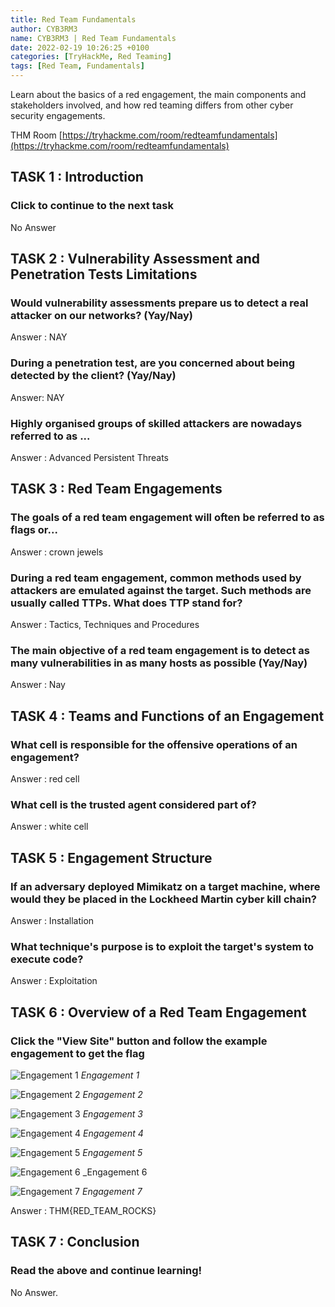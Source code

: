 ```yaml
---
title: Red Team Fundamentals 
author: CYB3RM3
name: CYB3RM3 | Red Team Fundamentals 
date: 2022-02-19 10:26:25 +0100
categories: [TryHackMe, Red Teaming]
tags: [Red Team, Fundamentals]
---
```


Learn about the basics of a red engagement, the main components and stakeholders involved, and how red teaming differs from other cyber security engagements.

THM Room [https://tryhackme.com/room/redteamfundamentals](https://tryhackme.com/room/redteamfundamentals)


## TASK 1 : Introduction
### Click to continue to the next task 
No Answer

## TASK 2 : Vulnerability Assessment and Penetration Tests Limitations  
### Would vulnerability assessments prepare us to detect a real attacker on our networks? (Yay/Nay) 
Answer : NAY

### During a penetration test, are you concerned about being detected by the client? (Yay/Nay)
Answer: NAY

### Highly organised groups of skilled attackers are nowadays referred to as ...
Answer : Advanced Persistent Threats

## TASK 3 : Red Team Engagements 
###  The goals of a red team engagement will often be referred to as flags or... 
Answer : crown jewels

### During a red team engagement, common methods used by attackers are emulated against the target. Such methods are usually called TTPs. What does TTP stand for?
Answer : Tactics, Techniques and Procedures

### The main objective of a red team engagement is to detect as many vulnerabilities in as many hosts as possible (Yay/Nay)
Answer : Nay

## TASK 4 : Teams and Functions of an Engagement 
### What cell is responsible for the offensive operations of an engagement? 
Answer : red cell

### What cell is the trusted agent considered part of?
Answer : white cell

## TASK 5 : Engagement Structure 
### If an adversary deployed Mimikatz on a target machine, where would they be placed in the Lockheed Martin cyber kill chain? 
Answer : Installation

###  What technique's purpose is to exploit the target's system to execute code?
Answer : Exploitation

## TASK 6 : Overview of a Red Team Engagement 
### Click the "View Site" button and follow the example engagement to get the flag 

![Engagement 1](/images/thm/redteamfundamentals/redteamfundamentals_1.png)
_Engagement 1_

![Engagement 2](/images/thm/redteamfundamentals/redteamfundamentals_2.png)
_Engagement 2_

![Engagement 3](/images/thm/redteamfundamentals/redteamfundamentals_3.png)
_Engagement 3_

![Engagement 4](/images/thm/redteamfundamentals/redteamfundamentals_4.png)
_Engagement 4_

![Engagement 5](/images/thm/redteamfundamentals/redteamfundamentals_5.png)
_Engagement 5_

![Engagement 6](/images/thm/redteamfundamentals/redteamfundamentals_6.png)
_Engagement 6

![Engagement 7](/images/thm/redteamfundamentals/redteamfundamentals_7.png)
_Engagement 7_

Answer : THM{RED_TEAM_ROCKS}

## TASK 7 : Conclusion 
### Read the above and continue learning! 
No Answer.